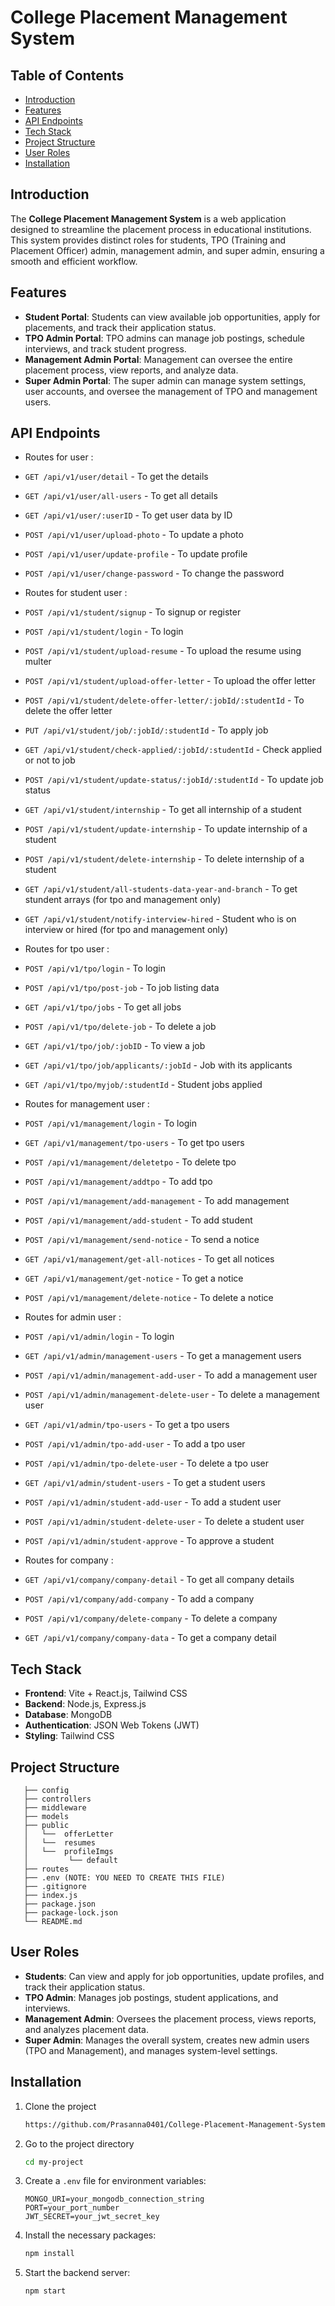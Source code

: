 # College Placement Management System

## Table of Contents
- [Introduction](#introduction)
- [Features](#features)
- [API Endpoints](#api-endpoints)
- [Tech Stack](#tech-stack)
- [Project Structure](#project-structure)
- [User Roles](#user-roles)
- [Installation](#installation)

## Introduction
The **College Placement Management System** is a web application designed to streamline the placement process in educational institutions. This system provides distinct roles for students, TPO (Training and Placement Officer) admin, management admin, and super admin, ensuring a smooth and efficient workflow.

## Features
- **Student Portal**: Students can view available job opportunities, apply for placements, and track their application status.
- **TPO Admin Portal**: TPO admins can manage job postings, schedule interviews, and track student progress.
- **Management Admin Portal**: Management can oversee the entire placement process, view reports, and analyze data.
- **Super Admin Portal**: The super admin can manage system settings, user accounts, and oversee the management of TPO and management users.

## API Endpoints

- Routes for user : 
- `GET /api/v1/user/detail` - To get the details
- `GET /api/v1/user/all-users` - To get all details
- `GET /api/v1/user/:userID` - To get user data by ID
- `POST /api/v1/user/upload-photo` - To update a photo
- `POST /api/v1/user/update-profile` - To update profile
- `POST /api/v1/user/change-password` - To change the password

- Routes for student user : 
- `POST /api/v1/student/signup` - To signup or register
- `POST /api/v1/student/login` - To login
- `POST /api/v1/student/upload-resume` - To upload the resume using multer
- `POST /api/v1/student/upload-offer-letter` - To upload the offer letter
- `POST /api/v1/student/delete-offer-letter/:jobId/:studentId` - To delete the offer letter
- `PUT /api/v1/student/job/:jobId/:studentId` - To apply job
- `GET /api/v1/student/check-applied/:jobId/:studentId` - Check applied or not to job
- `POST /api/v1/student/update-status/:jobId/:studentId` - To update job status
- `GET /api/v1/student/internship` - To get all internship of a student
- `POST /api/v1/student/update-internship` - To update internship of a student
- `POST /api/v1/student/delete-internship` - To delete internship of a student
- `GET /api/v1/student/all-students-data-year-and-branch` - To get stundent arrays (for tpo and management only)
- `GET /api/v1/student/notify-interview-hired` - Student who is on interview or hired (for tpo and management only)

- Routes for tpo user : 
- `POST /api/v1/tpo/login` - To login
- `POST /api/v1/tpo/post-job` - To job listing data
- `GET /api/v1/tpo/jobs` - To get all jobs
- `POST /api/v1/tpo/delete-job` - To delete a job
- `GET /api/v1/tpo/job/:jobID` - To view a job
- `GET /api/v1/tpo/job/applicants/:jobId` - Job with its applicants 
- `GET /api/v1/tpo/myjob/:studentId` - Student jobs applied

- Routes for management user : 
- `POST /api/v1/management/login` - To login
- `GET /api/v1/management/tpo-users` - To get tpo users
- `POST /api/v1/management/deletetpo` - To delete tpo
- `POST /api/v1/management/addtpo` - To add tpo
- `POST /api/v1/management/add-management` - To add management
- `POST /api/v1/management/add-student` - To add student
- `POST /api/v1/management/send-notice` - To send a notice
- `GET /api/v1/management/get-all-notices` - To get all notices
- `GET /api/v1/management/get-notice` - To get a notice
- `POST /api/v1/management/delete-notice` - To delete a notice

- Routes for admin user : 
- `POST /api/v1/admin/login` - To login
- `GET /api/v1/admin/management-users` - To get a management users
- `POST /api/v1/admin/management-add-user` - To add a management user
- `POST /api/v1/admin/management-delete-user` - To delete a management user
- `GET /api/v1/admin/tpo-users` - To get a tpo users
- `POST /api/v1/admin/tpo-add-user` - To add a tpo user
- `POST /api/v1/admin/tpo-delete-user` - To delete a tpo user
- `GET /api/v1/admin/student-users` - To get a student users
- `POST /api/v1/admin/student-add-user` - To add a student user
- `POST /api/v1/admin/student-delete-user` - To delete a student user
- `POST /api/v1/admin/student-approve` - To approve a student

- Routes for company : 
- `GET /api/v1/company/company-detail` - To get all company details
- `POST /api/v1/company/add-company` - To add a company
- `POST /api/v1/company/delete-company` - To delete a company
- `GET /api/v1/company/company-data` - To get a company detail

## Tech Stack
- **Frontend**: Vite + React.js, Tailwind CSS
- **Backend**: Node.js, Express.js
- **Database**: MongoDB
- **Authentication**: JSON Web Tokens (JWT)
- **Styling**: Tailwind CSS

## Project Structure
```plaintext
   ├── config
   ├── controllers
   ├── middleware
   ├── models
   ├── public
   │   └──  offerLetter
   │   └──  resumes
   │   └──  profileImgs
   │         └── default
   ├── routes
   ├── .env (NOTE: YOU NEED TO CREATE THIS FILE)
   ├── .gitignore
   ├── index.js
   ├── package.json
   ├── package-lock.json
   └── README.md
```

## User Roles
- **Students**: Can view and apply for job opportunities, update profiles, and track their application status.
- **TPO Admin**: Manages job postings, student applications, and interviews.
- **Management Admin**: Oversees the placement process, views reports, and analyzes placement data.
- **Super Admin**: Manages the overall system, creates new admin users (TPO and Management), and manages system-level settings.

## Installation
1. Clone the project
   ```bash
   https://github.com/Prasanna0401/College-Placement-Management-System-Back-End.git
   ``` 
2. Go to the project directory
   ```bash
   cd my-project
   ```
3. Create a `.env` file for environment variables:
   ```env
   MONGO_URI=your_mongodb_connection_string
   PORT=your_port_number
   JWT_SECRET=your_jwt_secret_key
   ```
4. Install the necessary packages:
   ```bash
   npm install
   ```
5. Start the backend server:
   ```bash
   npm start
   ```